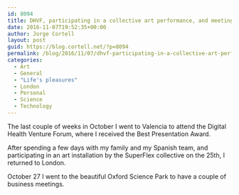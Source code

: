 ```yaml
---
id: 8094
title: DHVF, participating in a collective art performance, and meetings in Oxford Science Park
date: 2016-11-07T19:52:35+00:00
author: Jorge Cortell
layout: post
guid: https://blog.cortell.net/?p=8094
permalink: /blog/2016/11/07/dhvf-participating-in-a-collective-art-performance-and-meetings-in-oxford-science-park/
categories:
  - Art
  - General
  - "Life's pleasures"
  - London
  - Personal
  - Science
  - Technology
---
```


  
The last couple of weeks in October I went to Valencia to attend the Digital Health Venture Forum, where I received the Best Presentation Award.

After spending a few days with my family and my Spanish team, and participating in an art installation by the SuperFlex collective on the 25th, I returned to London.


  
October 27 I went to the beautiful Oxford Science Park to have a couple of business meetings.